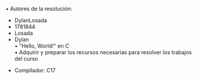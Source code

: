 • Autores de la resolución:
- DylanLosada  
- 1781844
- Losada
- Dylan  
• "Hello, World!" en C  
• Adquirir y preparar los recursos necesarias para resolver los trabajos del curso  
* Compilador: C17
